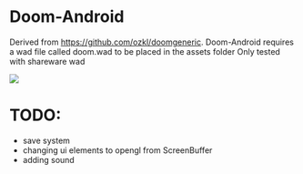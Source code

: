 # Doom-Android

Derived from https://github.com/ozkl/doomgeneric.
Doom-Android requires a wad file called doom.wad to be placed in the assets folder
Only tested with shareware wad

![](https://github.com/decqart/Doom-Android/blob/master/doom-screenshot.png)

# TODO:
* save system
* changing ui elements to opengl from ScreenBuffer
* adding sound

